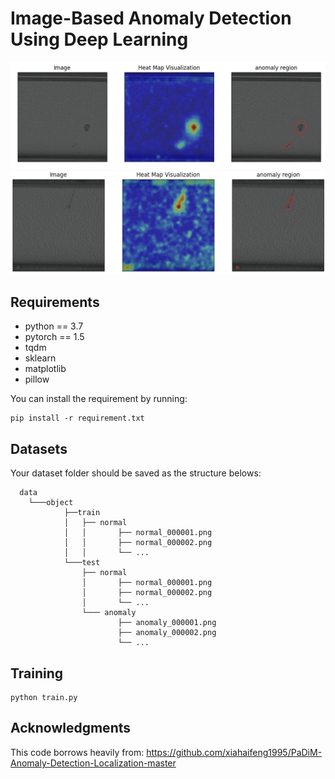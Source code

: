 # Image-Based Anomaly Detection Using Deep Learning

![Alt text](results/object1.png)
![Alt text](results/object2.png)

## Requirements
- python == 3.7
- pytorch == 1.5
- tqdm
- sklearn
- matplotlib
- pillow

You can install the requirement by running:
```
pip install -r requirement.txt
```
## Datasets
Your dataset folder should be saved as the structure belows:
```
  data    
    └───object
            ├──train
            │   ├── normal
            │   │       ├── normal_000001.png
            │   │       ├── normal_000002.png
            │   │       └── ...
            └───test
                ├── normal
                │       ├── normal_000001.png
                │       ├── normal_000002.png
                │       └── ...
                └─── anomaly
                        ├── anomaly_000001.png
                        ├── anomaly_000002.png
                        └── ...
```

## Training
```
python train.py
```
## Acknowledgments
This code borrows heavily from: https://github.com/xiahaifeng1995/PaDiM-Anomaly-Detection-Localization-master
